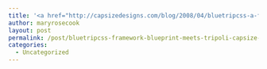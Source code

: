 ```yaml
---
title: '<a href="http://capsizedesigns.com/blog/2008/04/bluetripcss-a-fusion-of-blueprint-and-tripoli/">BlueTripCSS Framework &#8211; Blueprint meets Tripoli | Capsize Designs</a>'
author: maryrosecook
layout: post
permalink: /post/bluetripcss-framework-blueprint-meets-tripoli-capsize-designs
categories:
  - Uncategorized
---
```

